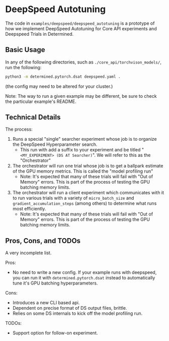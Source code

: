 # DeepSpeed Autotuning

The code in `examples/deepspeed/deepspeed_autotuning` is a prototype of how we implement DeepSpeed Autotuning for Core API experiments and Deepspeed Trials in Determined.

## Basic Usage

In any of the following directories, such as `./core_api/torchvison_models/`, run the following:

```bash
python3 -m determined.pytorch.dsat deepspeed.yaml .
```

(the config may need to be altered for your cluster.)

Note: The way to run a given example may be different, be sure to check the particular example's README.

## Technical Details

The process:

1. Runs a special "single" searcher experiment whose job is to organize the DeepSpeed Hyperparameter search. 
   - This run with add a suffix to your experiment and be titled "`<MY_EXPERIMENT> (DS AT Searcher)`". We will refer to this as the "Orchestrator"
2. The orchestrator will run one trial whose job is to get a ballpark estimate of the GPU memory metrics. This is called the "model profiling run"
   - Note: It's expected that many of these trials will fail with "Out of Memory" errors. This is part of the process of testing the GPU batching memory limits.
2. The orchestrator will run a client experiment which communicates with it to run various trials with a variety of `micro_batch_size` and `gradient_accumulation_steps` (among others) to determine what runs most efficiently.
   - Note: It's expected that many of these trials will fail with "Out of Memory" errors. This is part of the process of testing the GPU batching memory limits.

## Pros, Cons, and TODOs

A very incomplete list.

Pros:

- No need to write a new config. If your example runs with deepspeed, you can run it with `determined.pytorch.dsat` instead to automatically tune it's GPU batching hyperparameters.

Cons:

- Introduces a new CLI based api.
- Dependent on precise format of DS output files, brittle.
- Relies on some DS internals to kick off the model profiling run.

TODOs:

- Support option for follow-on experiment.
